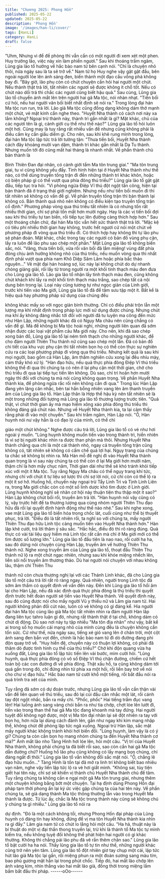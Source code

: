 ```yaml
---
title: "Chương 2025: Phong Hồn"
published: 2025-05-22
updated: 2025-05-22
description: 'Phong Hồn'
image: '/images/han-li/cover/'
tags: [HanLi]
category: HanLi
draft: false
---
```


"Uhm, Nhưng vì để đề phòng thì vẫn cần có một người đi xem xét
một phen. Huy trưởng lão, việc này xin làm phiền ngươi." Sau khi
thoáng trầm ngâm, Lũng gia lão tổ hướng về hắc bào nam tử bên
cạnh nói.
"Chỉ là chuyện nhỏ thôi, nửa ngày sau là ta sẽ trở về." Nam tử họ
Huy nghe vậy gật gật đầu, bên ngoài người lóe lên ánh sáng đen,
biến thành một đạo cầu vồng phá không bay đi.
"Bây giờ, lão phu còn có chút chuyện cần hỏi hai người một chút.
Nếu thành thật trả lời, tất nhiên các ngươi sẽ được không ít chỗ
tốt. Nếu có chút nào dối trá thì chắc các ngươi cũng biết hậu quả."
Sau cùng, Lũng gia lão tổ chuyển ánh mắt lên trên người hai gã
Ma tộc, nói nhàn nhạt.
"Tiền bối cứ hỏi, nếu hai người vãn bối biết nhất định sẽ nói ra."
Trong lòng đại hán Ma tộc run run, trả lời.
Lão giả Ma tộc cũng đồng dạng không dám thở mạnh một chút,
vẻ mặt kính cẩn nghe theo.
"Huyết Nha thành có cách nơi này xa lắm không? Ngoại trừ thành
này, thành trì gần nhất là gì? Mặt khác, chủ của các ngươi tên là
gì, cảnh giới cụ thể như thế nào?" Lũng gia lão tổ hỏi luôn một
hơi.
Cũng may là tuy rằng rất nhiều vấn đề nhưng cũng không phải là
điều cấm kỵ cần giấu diếm gì. Cho nên, sau khi khẽ rung mình
trong lòng, đại hán Ma tộc lập tức trả lời tường tận:
"Thưa tiền bối, Huyết Nha thành cách đây khoảng mười vạn dặm,
thành trì khác gần nhất là Dạ Tu thành. Nhưng muốn tới đó cũng
mất hai tháng là nhanh nhất. Về phần thành chủ bản thành là

Bỉnh Thiên Đan đại nhân, có cảnh giới tầm Ma tôn trung giai."
"Ma tôn trung giai, tu vi cũng không yếu đấy. Tình hình hiện tại ở
Huyết Nha thành như thế nào, có thể dùng truyền tống trận đi đến
những thành trì khác khôn, hoặc có biện pháp gì có thể vượt qua
phía đông thú triều?" Lũng gia lão tổ gật gật đầu, tiếp tục tra hỏi.
"Vì phòng ngừa Điệp Vĩ thú đột ngột tấn công, hiện tại bản thành
đã ở trạng thái giới nghiêm. Nhưng nếu như tiền bối muốn đi thì
tất nhiên sẽ không có vấn đề gì. Về phần truyền tống trận thì bản
thành lại không có. Bản thành quá nhỏ nên không có điều kiện tạo
truyền tống trận cố định."
Phương pháp vòng qua thú triều tất nhiên là có nhưng tốn rất
nhiều thời gian, chỉ sợ phải tốn mất hơn mười ngày. Hay là các vị
tiền bối đợi sau khi thú triều tự tan biến, rồi tiếp tục lên đường
càng thích hợp hơn." Sau một thoáng chần chừ, đại hán Ma tộc
vẫn hết sức thành thật trả lời.
"Mặc kệ có tiêu phí nhiều thời gian hay không, trước hết ngươi cứ
nói một chút về phương pháp đi vòng qua thú triều đi. Có thích
hợp hay không thì tự lão phu sẽ phán đoán. Mặt khác, chắc trong
tay các ngươi có bản đồ vùng phụ cận, lấy ra luôn để lão phu sao
chép một phần." Mặt Lũng gia lão tổ không biến sắc, nói.
"Vâng, thưa tiền bối, vừa rồi vãn bối đã lắm miệng! vùng đất phía
đông chịu ảnh hưởng không nhỏ của thú triều, nếu muốn vòng
qua thì nhất định phải vượt qua phía nam Khô Diệp Sâm Lâm
hoặc phía bắc thảo nguyên…" Vẻ mặt đại hán hoảng sợ, lúc này
lại không chút do dự nhanh chóng giảng giải, rồi lấy từ trong
người ra một khối tinh thạch màu đen đưa cho Lũng gia lão tổ.
Lão gia lão tổ nhận lấy tinh thạch màu đen, cũng không chút
khách khí lấy ra một khối tinh thạch màu trắng, sao chép tất cả
nội dung bên trong lại.
Loại này cũng tương tự như ngọc giản của Linh giới, trước khi tiến
vào Ma giới, Lũng gia lão tổ đã để tâm sưu tập một ít.
Bất kể là hiệu quả hay phương pháp sử dụng của chúng đều

không khác mấy so với ngọc giản bình thường. Chỉ có điều phải
trộn lẫn một lượng ma khí nhất định trong pháp lực mới sử dụng
được chúng.
Nhưng chút ma khí ấy không đáng nhắc tới đối với người đã tu
luyện ma công đến mức như Hàn Lập, những người khác đã có
Ngụy Ma châu nên cũng chẳng có vấn để gì.
Mà để không bị Ma tộc hoài nghi, những người liên quan đã sớm
nhận được các loại vật phẩm cảu Ma giới này.
Cho nên, khi đã sao chép xong bản đồ, Lũng gia lão tổ lại ném
tinh thạch cho những người khác, để cho đám người Thiên Thu
thánh nữ cũng sao chép một lần.
Đã có bản đồ chi tiết của khu vực phụ cận thì tất nhiên bọn họ có
thể còn thực sự nghiên cứu ra các loại phương pháp đi vòng qua
thú triều.
Nhưng kết quả là sau khi mọi người, bao gồm cả Hàn Lập, âm
thầm nghiên cứu xong lại đều nhíu mày, cảm thấy khó xử lý.
"Hàn đạo hữu, nếu quả thực phía đông Điệp Vĩ thú triều không
thể đi qua thì chúng ta có nên ở lại phụ cận một thời gian, chờ
cho thú triều đi qua lại tiếp tục tiến lên không. Dù sao, chỉ trì hoãn
hơn mười ngày thì đối với chúng ta mà nói cũng không quan
trọng. Về phần Huyết Nha thành kia, để phòng ngừa rắc rối nên
không cần đi qua." Trong lúc Hàn Lập đang yên lặng cân nhắc,
bên tai hắn bỗng nhiên vang lên âm thanh truyền âm của Lũng
gia lão tổ.
Hàn Lập thân là Hợp thể hậu kỳ nên tất nhiên sẽ là một trong
những đối tượng mà Lũng gia lão tổ thương lượng trước tiên.
"Quả thật, vì chút thời gian ấy mà mạo hiểm xông xáo phía đông
thú triều thì không đáng giá chút nào. Nhưng về Huyết Nha thành
kia, ta lại cảm thấy rằng phải đi vào một chuyến." Sau khi trầm
ngâm, Hàn Lập nói.
"Ồ, Hàn huynh nói nư vậy hẳn là có đạo lý của mình, có thể chỉ

giáo một chút không." Nghe được câu trả lời, Lũng gia lão tổ có vẻ
như hơi ngoài ý muốn.
"Lũng huynh không muốn tiến vào trong thành trì, hiển nhiên là vì
sợ bị người khác nhìn ra được than phận mà thôi. Nhưng Huyết
Nha thành chẳng qua chỉ là một cái thành nhỏ, ngay cả truyền
tống trận cũng không có, tất nhiên sẽ không có cấm chế quá lợi
hại. Ngụy trang của chúng ta chắc sẽ không bị nhìn ra. Mà Hàn
mỗ đề nghị đi vào Huyết Nha thành quan trọng là vì sau này
chúng ta có thể còn ở lại Ma giới hơn mười năm, thậm chí là hơn
mấy chục năm, Thời gian dài như thế sẽ khó tránh khỏi tiếp xúc
với một ít Ma tộc. Tuy rằng Ngụy Ma châu có thể ngụy trang khí
tức, nhưng chỉ với chút ít tư liệu sơ lược thì chỉ sợ lời nói, cử chỉ
còn có thể lộ ra một ít sơ hở. Huống hồ, chuyến này ngoại trừ Tẩy
Linh Trì và Tịnh Linh Liên ra, trong Ma giới chắc còn có một số
linh dược khó tìm được ở Linh giới. Lũng huynh không nghĩ sẽ
nhân cơ hội này thuận tiện thu thập một ít sao?" Hàn Lập không
chút bối rối, truyền âm trả lời.
"Hàn huynh nói vậy cũng có lý, vậy trước hết để ta thương lượng
qua cùng nhóm người Thiên Thu đạo hữu đã rồi lại quyết định
hành động như thế nào nhé." Sau khi nghe xong, vae mặt Lũng
gia lão tổ biến hóa trong chốc lát, cuối cùng như thể bị thuyết
phục, trả lời.
"Điều đó là tất nhiên rồi, ta nghĩ so với chúng ta, mấy người Thiên
Thu đạo hữu Linh tộc càng muốn tiến vào Huyết Nha thành hơn."
Hàn lập khẽ cười, trả lời thâm ý sâu sắc.
"Hắc hắc, điều đó thì rõ ràng đúng. Quả thực có vài tài liệu quý
hiếm mà Linh tộc rất cần mà chỉ ở Ma giới mới có thể tìm được số
lượng lớn." Lũng gia lão tổ đầu tiên là nao nao, rồi cười ha ha,
sau đó dừng nói chuyện cùng Hàn Lập, truyền âm về hướng
Thiên Thu thánh nữ.
Nghe xong truyền âm của Lũng gia lão tổ, thoạt đầu Thiên Thu
thánh nữ lộ ra một chút ngạc nhiên, nhưng sau khi khóe miệng
nhếch lên, liền sôi nổi truyền âm thương thảo.
Dù hai người nói chuyện với nhau không lâu, thậm chí Thiên Thu

thánh nữ còn chưa thương nghị lại với các Thánh Linh khác, đã
cho Lũng gia lão tổ một câu trả lời rất rõ ràng ngay.
Quả nhiên, người trong Linh tộc đã sớm âm thầm có quyết định
về vấn đền này.
Đến khi Lũng gia lão tổ hồi âm lại cho Hàn Lập, nếu đã xác định
quả thực phía đông là thú triều thì quyết định trước hết đoàn
người sẽ tiến vào Huyết Nha thành.
Về quyết định này, sau đó cũng được nói cho mấy người Vũ y
thiếu nữ và Lâm gia nam tử.
Hai người không phản đối cút nào, luôn có vẻ không có gì đáng
kể.
Hia người đại hán Ma tộc cùng lão giả Ma tộc tất nhiên nhìn ra
đám người Hàn lâp đang liên tục tahro luận gì đó, nhưng rất thành
thật ở tại chỗ, không dám có chút dị động.
Dù sao nơi này tụ tập nhiều "Ma tôn địa nhân" như vậy, bất kể ai
trong số họ muốn cái mạng nhỏ của mình cùng đều là chuyện
không cần tốn sức.
Cứ như thế, nửa ngày sau, tiếng xé gió vang lên ở chân trời, một
cột ánh sang đen bắn vọt đến, chính là hắc bào nam tử đi dò
đường đang phi độn quay trở về.
"Huy hiền đệ, chuyến này có thuận lợi không, có phải đã thăm dò
được tình hình cụ thể của thú triều?"
Chờ khi độn quang vừa hạ xuống đất, Lũng gia lão tổ lập tức tiến
lên vài bước, mỉm cười hỏi.
"Lũng huynh, quả thực phía đông có vô số Điệp Vĩ thú chặn
đường, chiếm cứ hết toàn bộ các con đường đi về phía đông.
Thật xấu hổ, ta cũng không dám tới quá gần trong đó, chỉ đứng
nhìn từ phía xa một hồi, rồi liền bay trở về nói cho chư vị đạo
hữu." Hắc bào nam tử cười khổ một tiếng, rồi bắt đầu nói ra quá
trình tra xét của mình.

Tuy rằng đã sớm có dự đoán trước, nhưng Lũng gia lão tổ vẫn
cẩn thận vài vấn đề liên quan về thú triều, sau đó lại cúi đầu cân
nhắc một lát, rồi cánh tay đột ngột nhấc, bắn ra mấy chỉ.
"Phốc, phốc" Hai tiếng trầm đục vang lên!
Hai luồng ánh sang vàng chói bắn ra như tia chớp, chợt lóe lên
lướt đi, tiến vào trong than thể hai gã Ma tộc đang khoanh mà tay
đứng.
Hai người tuyệt đối không ngờ được, một vị Ma tôn đại nhân lại sẽ
đột nhiên ra tay với bọn họ, hơn nữa lại dùng cách đánh lén, gần
như ngay khi kim mang nhập thể, không chút đề phòng lập tức
ngã xuống.
Ngoại trừ Hàn lập, sắc mặt mấy người khác không tránh khỏi hơi
biến đổi.
"Lũng huynh, làm vậy là có ý gì? Chúng ta còn cần bọn họ mang
nhóm chúng ta đến Huyết Nha thành cơ mà?" Ánh mắt lão nho
Tàng Hình hơi lóe lên, hỏi một câu.
"Vị trí của Huyết Nha thành, không phải chúng ta đã biết rồi sao,
sao còn cần hai gã Ma tộc dẫn đường chứ? Huống hồ lão phu
cũng không có lấy mạng bọn chúng, chỉ đáng ngất đi thôi." Lũng
gia lão tổ vẫn không đổi sắc mặt nói.
"Ồ, chẳng lẽ đạo hữu muốn…" Tàng Hình là tồn tại đã mở ra linh
trí không biết bao nhiêu vạn năm, nghe vậy liền lập tức lộ ra vẻ
hơi giất mình.
"Không sai, tùy tiện giết hai tên này, chỉ sợ sẽ khiến vị thành chủ
Huyết Nha thành chủ để tâm. Tuy rằng chúng ta không cần e ngại
một gã Ma tôn trung giai, nhưng thêm một chuyện không bằng
bớt một chuyện. Tại hạ định dùng Phong Hồn đại pháp tạm thời
phong ấn lại ký ức việc gặp chúng ta của hai tên này. Về phần
chúng ta, sẽ giả dạng thành Ma tộc thông thường lẫn vào trong
Huyết Ma thành là được. Từ lúc ấy, chắc là Ma tộc trong thành
này cũng sẽ không chú ý chúng ta gì nhiều." Lũng gia lão tổ nói ra

dự định.
"Đó là một cách không tồi, nhưng Phong Hồn đại pháp của Lũng
huynh có đáng tin hay không, đừng để vị ma tôn Huyết Nha thành
kia nhìn ra gì đấy." Lâm gia nam tử có chút lo lắng hỏi một câu.
"Ha hả, thuật này là bí thuật do một vị đại thần thong truyền lại,
trừ khi là thánh tổ Ma tộc tự mình kiểm tra, nếu không tuyệ đối
không thể phát hiện hai người có gì khác thường. Không thì
chẳng pải lão phu đã vẽ rắn thêm chân sao." Lũng gia lão tổ bật
cười ha ha nói.
Thấy lũng gia lão tổ tự tin như thế, những người khác cũng trở
nên yên tâm.
Lũng gia lão tổ đột nhiên giơ tay chụp một cái, lập tức hút lão giả
Ma tộc lại gần, rồi miệng phun ra một đoàn sương sang màu tím,
bao phủ gương mặt hắn lại trong phút chốc.
Tiếp đó, hai mắt lão chớp lên ánh vàng kim, nhìn thẳng vào hai
mắt lão giả, đồng thời trong miệng lầm bầm bắt đầu thi pháp.
------oOo------
